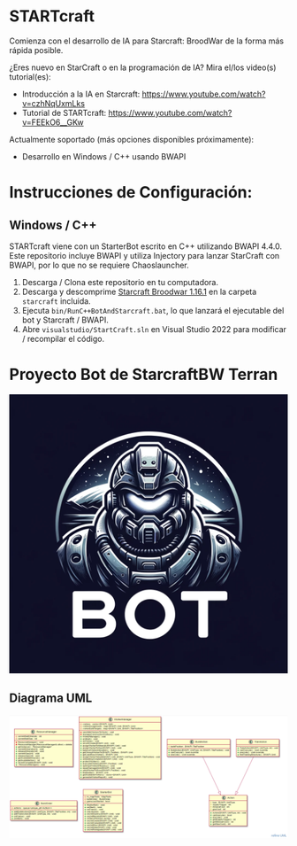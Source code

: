 # STARTcraft

Comienza con el desarrollo de IA para Starcraft: BroodWar de la forma más rápida posible.

¿Eres nuevo en StarCraft o en la programación de IA? Mira el/los video(s) tutorial(es):
* Introducción a la IA en Starcraft: https://www.youtube.com/watch?v=czhNqUxmLks
* Tutorial de STARTcraft: https://www.youtube.com/watch?v=FEEkO6__GKw

Actualmente soportado (más opciones disponibles próximamente):
* Desarrollo en Windows / C++ usando BWAPI

# Instrucciones de Configuración:

## Windows / C++

STARTcraft viene con un StarterBot escrito en C++ utilizando BWAPI 4.4.0. Este repositorio incluye BWAPI y utiliza Injectory para lanzar StarCraft con BWAPI, por lo que no se requiere Chaoslauncher.

1. Descarga / Clona este repositorio en tu computadora.
2. Descarga y descomprime [Starcraft Broodwar 1.16.1](http://www.cs.mun.ca/~dchurchill/startcraft/scbw_bwapi440.zip) en la carpeta `starcraft` incluida.
3. Ejecuta `bin/RunC++BotAndStarcraft.bat`, lo que lanzará el ejecutable del bot y Starcraft / BWAPI.
4. Abre `visualstudio/StartCraft.sln` en Visual Studio 2022 para modificar / recompilar el código.

# Proyecto Bot de StarcraftBW Terran
![logo](images/logoT.png)

## Diagrama UML
![Alt text](images/uml.png)